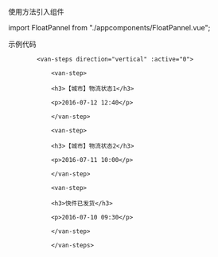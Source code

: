 使用方法引入组件

import FloatPannel from "./appcomponents/FloatPannel.vue";

示例代码

<FloatPannel>

            <van-steps direction="vertical" :active="0">

                <van-step>

                <h3>【城市】物流状态1</h3>

                <p>2016-07-12 12:40</p>

                </van-step>

                <van-step>

                <h3>【城市】物流状态2</h3>

                <p>2016-07-11 10:00</p>

                </van-step>

                <van-step>

                <h3>快件已发货</h3>

                <p>2016-07-10 09:30</p>

                </van-step>

                </van-steps>
 </FloatPannel>

